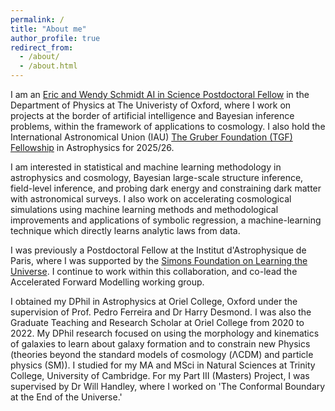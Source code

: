 ```yaml
---
permalink: /
title: "About me"
author_profile: true
redirect_from: 
  - /about/
  - /about.html
---
```


I am an [Eric and Wendy Schmidt AI in Science Postdoctoral Fellow](https://saiis.web.ox.ac.uk/home) in the Department of Physics at The Univeristy of Oxford,
where I work on projects at the border of artificial intelligence and Bayesian inference problems, within the framework of applications to cosmology.
I also hold the International Astronomical Union (IAU) [The Gruber Foundation (TGF) Fellowship](https://www.iau.org/Iau/Iau/Science/Grants-and-Prizes/Gruber-Fellowship.aspx) in Astrophysics for 2025/26.

I am interested in statistical and machine learning methodology in astrophysics and cosmology, Bayesian large-scale structure inference, field-level inference, and probing dark energy and constraining dark matter with astronomical surveys.
I also work on accelerating cosmological simulations using machine learning methods and methodological improvements and 
applications of symbolic regression, a machine-learning technique which directly learns analytic laws from data.

I was previously a Postdoctoral Fellow at the Institut d'Astrophysique de Paris, where I was supported by the [Simons Foundation on Learning the Universe](https://www.learning-the-universe.org/). I continue to work within this collaboration, and co-lead the Accelerated Forward Modelling working group.

I obtained my DPhil in Astrophysics at Oriel College, Oxford under the supervision of Prof. Pedro Ferreira and Dr Harry Desmond.
I was also the Graduate Teaching and Research Scholar at Oriel College from 2020 to 2022. 
My DPhil research focused on using the morphology and kinematics of galaxies to learn about galaxy formation and to constrain new Physics
(theories beyond the standard models of cosmology (ΛCDM) and particle physics (SM)).
I studied for my MA and MSci in Natural Sciences at Trinity College, University of Cambridge.
For my Part III (Masters) Project, I was supervised by Dr Will Handley, where I worked on 'The Conformal Boundary at the End of the Universe.'
